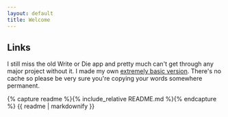 ```yaml
---
layout: default
title: Welcome
---
```


## Links

I still miss the old Write or Die app and pretty much can't get through any major project without it. I made my own [extremely basic version](https://mayaahorton.github.io/just-keep-writing/). There's no cache so please be very sure you're copying your words somewhere permanent. 

{% capture readme %}{% include_relative README.md %}{% endcapture %}
{{ readme | markdownify }}
